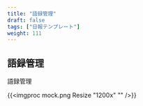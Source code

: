 ```yaml
---
title: "語録管理"
draft: false
tags: ["日報テンプレート"]
weight: 111
---
```


## 語録管理

語録管理

{{<imgproc mock.png Resize "1200x" "" />}}

